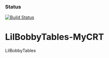 ### Status
[![Build Status](https://travis-ci.org/CPSECapstone/LilBobbyTables-MyCRT.png)](https://travis-ci.org/CPSECapstone/LilBobbyTables-MyCRT)

# LilBobbyTables-MyCRT

LilBobbyTables
